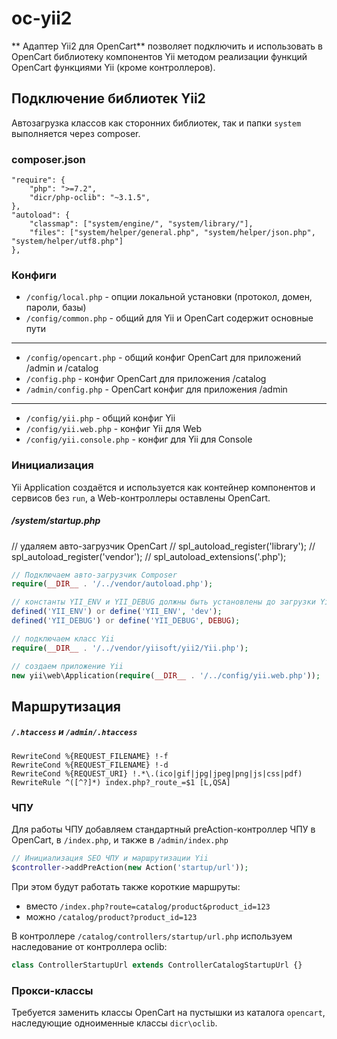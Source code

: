 # oc-yii2
** Адаптер Yii2 для OpenCart** позволяет подключить и использовать в OpenCart библиотеку компонентов Yii 
методом реализации функций OpenCart функциями Yii (кроме контроллеров).

## Подключение библиотек Yii2
Автозагрузка классов как сторонних библиотек, так и папки `system` выполняется через composer.

### composer.json
```composer
"require": {
    "php": ">=7.2",
    "dicr/php-oclib": "~3.1.5",
},
"autoload": {
    "classmap": ["system/engine/", "system/library/"],
    "files": ["system/helper/general.php", "system/helper/json.php", "system/helper/utf8.php"]
},
```

### Конфиги
- `/config/local.php` - опции локальной установки (протокол, домен, пароли, базы)
- `/config/common.php` - общий для Yii и OpenCart содержит основные пути
---
- `/config/opencart.php` - общий конфиг OpenCart для приложений /admin и /catalog
- `/config.php` - конфиг OpenCart для приложения /catalog
- `/admin/config.php` - OpenCart конфиг для приложения /admin
----
- `/config/yii.php` - общий конфиг Yii 
- `/config/yii.web.php` - конфиг Yii для Web
- `/config/yii.console.php` - конфиг для Yii для Console

### Инициализация
Yii Application создаётся и используется как контейнер компонентов и сервисов без `run`, а Web-контроллеры оставлены OpenCart.

##### /system/startup.php
// удаляем авто-загрузчик OpenCart
// spl_autoload_register('library');
// spl_autoload_register('vendor');
// spl_autoload_extensions('.php');

```php
// Подключаем авто-загрузчик Composer
require(__DIR__ . '/../vendor/autoload.php');

// константы YII_ENV и YII_DEBUG должны быть установлены до загрузки Yii
defined('YII_ENV') or define('YII_ENV', 'dev');
defined('YII_DEBUG') or define('YII_DEBUG', DEBUG);

// подключаем класс Yii
require(__DIR__ . '/../vendor/yiisoft/yii2/Yii.php');

// создаем приложение Yii
new yii\web\Application(require(__DIR__ . '/../config/yii.web.php'));
```
## Маршрутизация
##### `/.htaccess` и `/admin/.htaccess`

```htaccess
RewriteCond %{REQUEST_FILENAME} !-f
RewriteCond %{REQUEST_FILENAME} !-d
RewriteCond %{REQUEST_URI} !.*\.(ico|gif|jpg|jpeg|png|js|css|pdf)
RewriteRule ^([^?]*) index.php?_route_=$1 [L,QSA]
```

### ЧПУ
Для работы ЧПУ добавляем стандартный preAction-контроллер ЧПУ в OpenCart, в `/index.php`,
и также в `/admin/index.php`  

```php
// Инициализация SEO ЧПУ и маршрутизации Yii
$controller->addPreAction(new Action('startup/url'));
```

При этом будут работать также короткие маршруты:
- вместо `/index.php?route=catalog/product&product_id=123`
- можно `/catalog/product?product_id=123`

В контроллере `/catalog/controllers/startup/url.php` используем наследование от контроллера oclib:

```php
class ControllerStartupUrl extends ControllerCatalogStartupUrl {}
```

### Прокси-классы
Требуется заменить классы OpenCart на пустышки из каталога `opencart`, наследующие одноименные классы `dicr\oclib`.

